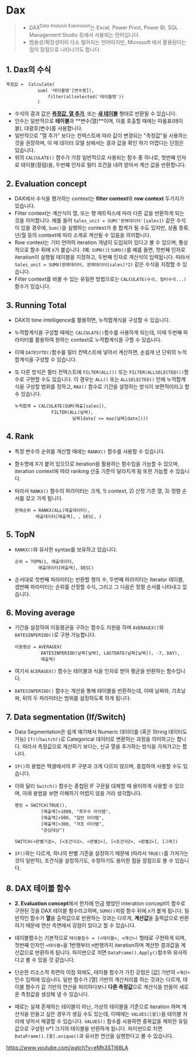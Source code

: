 # Dax

> - DAX<sup>Data Analysis Expression</sup>는 Excel, Power Pivot, Power BI, SQL Management Studio 등에서 사용되는 언어입니다.
> - 범용성/확장성이이 다소 떨어지는 언어이지만, Microsoft 에서 활용된다는 점이 장점으로 나타나기도 합니다.

## 1. Dax의 수식

```dax
측정값 =  Calculate(
			sum( '테이블명'[변수명]),
				filter(allselected('테이블명'))
			)
```

- 수식의 결과 값은 **<u>측정값, 열 추가</u>**, 또는 **<u>새 테이블</u>** 형태로 반환될 수 있습니다.
- 인수는 일반적으로 **테이블**과 **변수(열)**이며, 이를 호출할 때에는 따옴표(테이블), 대괄호(변수)를 사용합니다.
- 일반적으로 "열 추가" 보다는 컨텍스트에 따라 값이 변경되는 "측정값"을 사용하는 것을 권장하며, 이 때 데이터 모델 상에서는 결과 값을 확인 하기 어렵다는 단점은 있습니다.
- 위의 `CALCULATE()` 함수가 가장 일반적으로 사용되는 함수 중 하나로, 첫번째 인자로 테이블(컬럼)을, 두번쨰 인자로 필터 조건을 내려 받아서 계산 값을 반환합니다.

## 2. Evaluation concept

- DAX에서 수식을 평가하는 context는 **filter context**와 **row context** 두가지가 있습니다.
- Filter context는 계산식이 열, 또는 행 매트릭스에 따라 다른 값을 반환하게 되는 것을 의미합니다.
  예를 들어 `Sales_unit = SUM('판매데이터'[sales])` 같은 수식이 있을 경우에, `Sum()`을 실행하는 context가 총 합계가 될 수도 있지만, 상품 종류, 년/월 등의 context에 따라 소계로 계산될 수 있음을 의미합니다.
- Row context는 기타 언어의 iteration 개념이 도입되어 있다고 볼 수 있으며, 통상적으로 함수 뒤에 `X`가 붙습니다. (예: `SUMX()`)
  `SUMX()`를 예를 들면, 첫번째 인자로 iteration이 실행될 테이블을 지정하고, 두번째 인자로 계산식이 입력됩니다. 따라서 `Sales_unit = SUMX(판매데이터, 판매데이터[sales]*2)` 같은 수식을 지정할 수 있습니다.
- Filter context를 바꿀 수 있는 유일한 방법으로는 `CALCULATE(수식, 필터수식...)` 함수가 있습니다.

## 3. Running Total

- DAX의 time intelligence를 활용하면, 누적합계식을 구성할 수 있습니다.

- 누적합계식을 구성할 때에는 `CALCULATE()`함수를 사용하게 되는데, 이때 두번째 파라미터를 활용하여 원하는 context로 누적합계식을 구할 수 있습니다.

- 이때 `DATESYTD()`함수를 필터 컨택스트에 넣어서 계산하면, 손쉽게 년 단위의 누적합계식을 구성할 수 있습니다.

- 또 다른 방식은 필터 컨텍스트에  `FILTER(ALL())` 또는 `FILTER(ALLSELECTED())`함수로  구현할 수도 있습니다. 이 경우는 `ALL()` 또는 `ALLSELECTED()` 안에 누적합계식을 구성할 범위를 정하고, `MAX()` 함수로 기간을 설정하는 방식이 보편적이라고 할 수 있습니다.

  ```DAX
  누적합계 = CALCULATE(SUM(매출[sales]),
  				FILTER(ALL(날짜),
  						날짜[date] <= max(날짜[date])))
  ```

## 4. Rank

- 특정 변수의 순위를 계산할 때에는 `RANKX()` 함수를 사용할 수 있습니다.

- 함수명에 X가 붙어 있으므로 iteration을 활용하는 함수임을 가늠할 수 있으며, iteration context에 따라 ranking 산출 기준이 달라지게 됨 또한 가늠할 수 있습니다.

- 따라서 `RANKX()` 함수의 파라미터는 크게, 1) context, 2) 산정 기준 열, 3) 정렬 순서를 갖고 가게 됩니다.

  ```DAX
  판매순위 = RANKX(ALL(매출데이터),
  		  매출데이터[매출액], , DESC, )
  ```

## 5. TopN

- `RANKX()`와 유사한 syntax를 보유하고 있습니다.

  ```DAX
  순위 = TOPN(1, 매출데이터,
  		   매출데이터[매출액], DESC)
  ```

- 순서대로 첫번째 파라미터는 반환할 행의 수, 두번째 파라미터는 Iterator 테이블, 셉번째 파라미터는 순위를 산정할 수식, 그리고 그 다음은 정렬 순서를 나타내고 있습니다.

## 6.  Moving average

- 기간을 설정하여 이동평균을 구하는 함수도 지원을 하며 `AVERAGEX()`와 `DATESINPERIOD()`로 구현 가능합니다.

  ```DAX
  이동평균 = AVERAGEX(
  			DATESINPERIOD(날짜[날짜], LASTDATE(날짜[날짜]), -7, DAY),
  			매출액)
  ```

- 여기서 `ACERAGEX()` 함수는 테이블과 식을 인자로 받아 평균을 반환하는 함수입니다.

- `DATESINPERIOD()` 함수는 계산을 통해 테이블을 반환하는데, 이때 날짜와, 기초날짜, 뒤의 두 파라미터는 범위를 설정하도록 하게 됩니다.

## 7. Data segmentation (If/Switch)

- Data Segmentation은 쉽게 얘기해서 Numeric 데이터를 (혹은 String 데이터도 가능) `If()`/`Switch()`로 Categorical 데이터로 변환하는 과정을 의미하고는 합니다. 따라서 측정값으로 계산하기 보다는, 신규 열을 추가하는 방식을 가져가고는 합니다.

- `IF()`의 용법은 엑셀에서의 IF 구분과  크게 다르지 않으며, 중첩하여 사용할 수도 있습니다.

- 이와 달리 `Switch()` 함수는 중첩된 IF 구문을 대체할 때 용이하게 사용할 수 있으며, 아래 용법을 보면 이해하기 어렵지 않을 거라 생각합니다.

  ```DAX
  랭킹 = SWITCH(TRUE(),
  			[매출액]>1000, "최우수 아이템",
  			[매출액]>500, "일반 아이템",
  			[매출액]>300, "저조 아이템",
  			"관심대상")
  			
  SWITCH(<판별기준>, [<조건식1>, <판별1>], [<조건식2>, <판별2>], [그외])
  ```

- `IF()`와는 다르게, 하나의 판별 기준을 설정하기 때문에 (따라서 `TRUE()`를 가져가는 것이 일반적), 조건식을 설정하기도, 수정하기도 용이한 점을 장점으로 볼 수 있습니다.

## 8. DAX 테이블 함수

- **2. Evaluation concept**에서 한차례 언급 했었던 interation concept이 함수로 구현된 것을 DAX 테이블 함수라고하며, `SUMX()`처럼 함수 뒤에 `X`가 붙게 됩니다. 일반적인 함수가 **열**을 출력값으로 반환하는 것과는 다르게, **계산값**을 출력값으로 반환하기 때문에 연산 측면에서 강점이 있다고 할 수 있습니다.

- 테이블함수는 기본적으로 `테이블함수 = (<테이블>, <계산>)` 형태로 구현하게 되며, 첫번째 인자인 `<테이블>`을 1번행부터 n번행까지 iteration하며 계산한 결과값을 계산값으로 반환하게 됩니다. 파이썬으로 치면 `DataFrame().Apply()`함수와 유사하다고 볼 수 있을 것 같습니다.

- 단순한 리소스적 측면의 이점 외에도, 테이블 함수가 가진 강점은 [값] 기반의 `<계산>` 인수 입력에 있습니다. 일반 함수가 [열] 기반의 계산처리를 하는 것과는 다르게, 테이블 함수가 값 기반의 연산을 처리하다보니 **다른 측정값**으로 계산식을 만들어 새로운 측정값을 생성해 낼 수 있습니다.

- 때로는 실제 존재하는 테이블이 아닌, 가상의 테이블을 기준으로 iteration 하며 계산식을 만들고 싶은 경우가 생길 수도 있는데, 이때에는 `VALUES([열])`을 테이블 자리에 넣어서 해결할 수 있습니다. `VALUES()` 함수를 사용하면 중복값을 제외한 유일값으로 구성된 n*1 크기의 테이블을 반환하게 됩니다. 파이썬으로 치면 `DataFrame().[열].unique()`과 유사한 연산을 실행한다고 볼 수 있습니다.

  

https://www.youtube.com/watch?v=eMh3STI68LA


